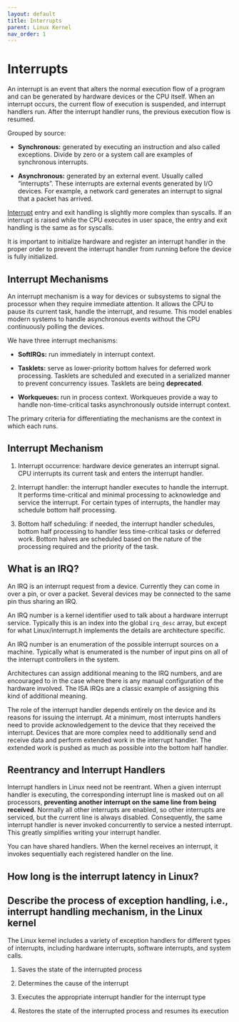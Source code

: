 ```yaml
---
layout: default
title: Interrupts
parent: Linux Kernel
nav_order: 1
---
```


# Interrupts

An interrupt is an event that alters the normal execution flow of a program and can be generated by hardware devices or the CPU itself. When an interrupt occurs, the current flow of execution is suspended, and interrupt handlers run. After the interrupt handler runs, the previous execution flow is resumed.

Grouped by source:

* **Synchronous:** generated by executing an instruction and also called exceptions. Divide by zero or a system call are examples of synchronous interrupts.

* **Asynchronous:** generated by an external event. Usually called “interrupts”. These interrupts are external events generated by I/O devices. For example, a network card generates an interrupt to signal that a packet has arrived.

[Interrupt](https://docs.kernel.org/core-api/entry.html#interrupts-and-regular-exceptions) entry and exit handling is slightly more complex than syscalls. If an interrupt is raised while the CPU executes in user space, the entry and exit handling is the same as for syscalls.

It is important to initialize hardware and register an interrupt handler in the proper order to prevent the interrupt handler from running before the device is fully initialized.

## Interrupt Mechanisms

An interrupt mechanism is a way for devices or subsystems to signal the processor when they require immediate attention. It allows the CPU to pause its current task, handle the interrupt, and resume. This model enables modern systems to handle asynchronous events without the CPU continuously polling the devices.

We have three interrupt mechanisms:

* **SoftIRQs:** run immediately in interrupt context.

* **Tasklets:** serve as lower-priority bottom halves for deferred work processing. Tasklets are scheduled and executed in a serialized manner to prevent concurrency issues. Tasklets are being **deprecated**.

* **Workqueues:** run in process context. Workqueues provide a way to handle non-time-critical tasks asynchronously outside interrupt context.

The primary criteria for differentiating the mechanisms are the context in which each runs.

## Interrupt Mechanism

1. Interrupt occurrence: hardware device generates an interrupt signal. CPU interrupts its current task and enters the interrupt handler.

2. Interrupt handler: the interrupt handler executes to handle the interrupt. It performs time-critical and minimal processing to acknowledge and service the interrupt. For certain types of interrupts, the handler may schedule bottom half processing.

3. Bottom half scheduling: if needed, the interrupt handler schedules, bottom half processing to handler less time-critical tasks or deferred work. Bottom halves are scheduled based on the nature of the processing required and the priority of the task.

## What is an IRQ?

An IRQ is an interrupt request from a device. Currently they can come in over a pin, or over a packet. Several devices may be connected to the same pin thus sharing an IRQ.

An IRQ number is a kernel identifier used to talk about a hardware interrupt service. Typically this is an index into the global `irq_desc` array, but except for what Linux/interrupt.h implements the details are architecture specific.

An IRQ number is an enumeration of the possible interrupt sources on a machine. Typically what is enumerated is the number of input pins on all of the interrupt controllers in the system.

Architectures can assign additional meaning to the IRQ numbers, and are encouraged to in the case where there is any manual configuration of the hardware involved. The ISA IRQs are a classic example of assigning this kind of additional meaning.

The role of the interrupt handler depends entirely on the device and its reasons for issuing the interrupt. At a minimum, most interrupts handlers need to provide acknowledgement to the device that they received the interrupt. Devices that are more complex need to additionally send and receive data and perform extended work in the interrupt handler. The extended work is pushed as much as possible into the bottom half handler.

## Reentrancy and Interrupt Handlers

Interrupt handlers in Linux need not be reentrant. When a given interrupt handler is executing, the corresponding interrupt line is masked out on all processors, **preventing another interrupt on the same line from being received**. Normally all other interrupts are enabled, so other interrupts are serviced, but the current line is always disabled. Consequently, the same interrupt handler is never invoked concurrently to service a nested interrupt. This greatly simplifies writing your interrupt handler.

You can have shared handlers. When the kernel receives an interrupt, it invokes sequentially each registered handler on the line.

## How long is the interrupt latency in Linux?

## Describe the process of exception handling, i.e., interrupt handling mechanism, in the Linux kernel

The Linux kernel includes a variety of exception handlers for different types of interrupts, including hardware interrupts, software interrupts, and system calls.

1. Saves the state of the interrupted process

2. Determines the cause of the interrupt

3. Executes the appropriate interrupt handler for the interrupt type

4. Restores the state of the interrupted process and resumes its execution
